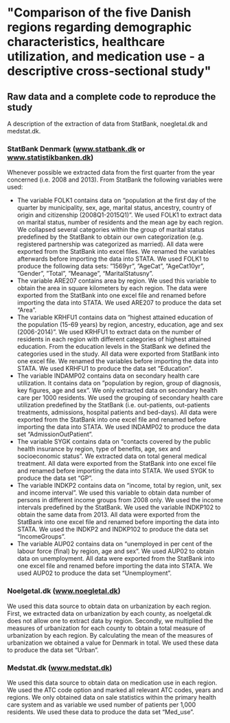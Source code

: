 # "Comparison of the five Danish regions regarding demographic characteristics, healthcare utilization, and medication use - a descriptive cross-sectional study"
## Raw data and a complete code to reproduce the study


A description of the extraction of data from StatBank, noegletal.dk and medstat.dk.  
### StatBank Denmark (www.statbank.dk or www.statistikbanken.dk)  
Whenever possible we extracted data from the first quarter from the year concerned (i.e. 2008 and 2013). From StatBank the following variables were used:  
* The variable FOLK1 contains data on “population at the first day of the quarter by municipality, sex, age, marital status, ancestry, country of origin and citizenship (2008Q1-2015Q1)”. We used FOLK1 to extract data on marital status, number of residents and the mean age by each region. We collapsed several categories within the group of marital status predefined by the StatBank to obtain our own categorization (e.g. registered partnership was categorized as married). All data were exported from the StatBank into excel files. We renamed the variables afterwards before importing the data into STATA. We used FOLK1 to produce the following data sets: ”1569yr”, ”AgeCat”, ”AgeCat10yr”, ”Gender”, ”Total”, ”Meanage”, “MaritalStatusny”.  
* The variable ARE207 contains area by region. We used this variable to obtain the area in square kilometers by each region. The data were exported from the StatBank into one excel file and renamed before importing the data into STATA. We used ARE207 to produce the data set “Area”.
* The variable KRHFU1 contains data on “highest attained education of the population (15-69 years) by region, ancestry, education, age and sex (2006-2014)”. We used KRHFU1 to extract data on the number of residents in each region with different categories of highest attained education. From the education levels in the StatBank we defined the categories used in the study. All data were exported from StatBank into one excel file. We renamed the variables before importing the data into STATA. We used KRHFU1 to produce the data set “Education”.  
* The variable INDAMP02 contains data on secondary health care utilization. It contains data on ”population by region, group of diagnosis, key figures, age and sex”. We only extracted data on secondary health care per 1000 residents. We used the grouping of secondary health care utilization predefined by the StatBank (i.e. out-patients, out-patients treatments, admissions, hospital patients and bed-days). All data were exported from the StatBank into one excel file and renamed before importing the data into STATA. We used INDAMP02 to produce the data set “AdmissionOutPatient”.  
* The variable SYGK contains data on “contacts covered by the public health insurance by region, type of benefits, age, sex and socioeconomic status”. We extracted data on total general medical treatment. All data were exported from the StatBank into one excel file and renamed before importing the data into STATA. We used SYGK to produce the data set “GP”.  
* The variable INDKP2 contains data on “income, total by region, unit, sex and income interval”. We used this variable to obtain data number of persons in different income groups from 2008 only. We used the income intervals predefined by the StatBank. We used the variable INDKP102 to obtain the same data from 2013. All data were exported from the StatBank into one excel file and renamed before importing the data into STATA. We used the INDKP2 and INDKP102 to produce the data set “IncomeGroups”. 
* The variable AUP02 contains data on “unemployed in per cent of the labour force (final) by region, age and sex”. We used AUP02 to obtain data on unemployment. All data were exported from the StatBank into one excel file and renamed before importing the data into STATA. We used AUP02 to produce the data set “Unemployment”.  

### Noelgetal.dk (www.noegletal.dk)
We used this data source to obtain data on urbanization by each region. First, we extracted data on urbanization by each county, as noelgetal.dk does not allow one to extract data by region. Secondly, we multiplied the measures of urbanization for each county to obtain a total measure of urbanization by each region. By calculating the mean of the measures of urbanization we obtained a value for Denmark in total. We used these data to produce the data set “Urban”.

### Medstat.dk (www.medstat.dk)
We used this data source to obtain data on medication use in each region. We used the ATC code option and marked all relevant ATC codes, years and regions. We only obtained data on sale statistics within the primary health care system and as variable we used number of patients per 1,000 residents. We used these data to produce the data set “Med_use”.
